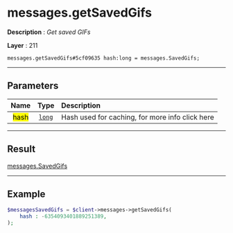 # messages.getSavedGifs

**Description** : *Get saved GIFs*

**Layer** : 211

```tl
messages.getSavedGifs#5cf09635 hash:long = messages.SavedGifs;
```

---

## Parameters

| Name | Type | Description |
| :---: | :---: | :--- |
| <mark>hash</mark> | [`long`](type/long) | Hash used for caching, for more info click here |

---

## Result

[messages.SavedGifs](type/messages.SavedGifs)

---

## Example

```php
$messagesSavedGifs = $client->messages->getSavedGifs(
	hash : -6354093401889251389,
);
```